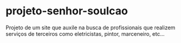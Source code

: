# projeto-senhor-soulcao
Projeto de um site que auxile na busca de profissionais que realizem serviços de terceiros como eletricistas, pintor, marceneiro, etc...
